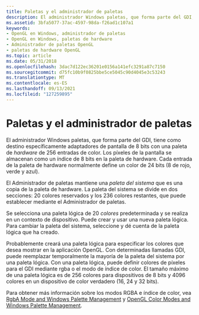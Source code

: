 ```yaml
---
title: Paletas y el administrador de paletas
description: El administrador Windows paletas, que forma parte del GDI, tiene como destino específicamente adaptadores de pantalla de 8 bits con una paleta de hardware de 256 entradas de color.
ms.assetid: 3bfa5077-37ac-4597-98da-f26ad1c107a1
keywords:
- OpenGL en Windows, administrador de paletas
- OpenGL en Windows, paletas de hardware
- Administrador de paletas OpenGL
- paletas de hardware OpenGL
ms.topic: article
ms.date: 05/31/2018
ms.openlocfilehash: 3dac7d122ec36201e0156a141efc3291a87c7150
ms.sourcegitcommit: d75fc10b9f0825bbe5ce5045c90d4045e3c53243
ms.translationtype: MT
ms.contentlocale: es-ES
ms.lasthandoff: 09/13/2021
ms.locfileid: "127259895"
---
```

# <a name="palettes-and-the-palette-manager"></a>Paletas y el administrador de paletas

El administrador Windows paletas, que forma parte del GDI, tiene como destino específicamente adaptadores de pantalla de 8 bits con una paleta de *hardware* de 256 entradas de color. Los píxeles de la pantalla se almacenan como un índice de 8 bits en la paleta de hardware. Cada entrada de la paleta de hardware normalmente define un color de 24 bits (8 de rojo, verde y azul).

El Administrador de paletas mantiene una *paleta del sistema* que es una copia de la paleta de hardware. La paleta del sistema se divide en dos secciones: 20 colores reservados y los 236 colores restantes, que puede establecer mediante el Administrador de paletas.

Se selecciona una paleta lógica de 20 *colores* predeterminada y se realiza en un contexto de dispositivo. Puede crear y usar una nueva paleta lógica. Para cambiar la paleta del sistema, seleccione y dé cuenta de la paleta lógica que ha creado.

Probablemente creará una paleta lógica para especificar los colores que desea mostrar en la aplicación OpenGL. Con determinadas llamadas GDI, puede reemplazar temporalmente la mayoría de la paleta del sistema por una paleta lógica. Con una paleta lógica, puede definir colores de píxeles para el GDI mediante rgba o el modo de índice de color. El tamaño máximo de una paleta lógica es de 256 colores para dispositivos de 8 bits y 4096 colores en un dispositivo de color verdadero (16, 24 y 32 bits).

Para obtener más información sobre los modos RGBA e índice de color, vea [RgbA Mode and Windows Palette Management](rgba-mode-and-windows-palette-management.md) y [OpenGL Color Modes and Windows Palette Management](opengl-color-modes-and-windows-palette-management.md).

 

 




